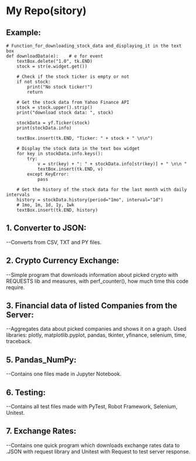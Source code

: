# My Repo(sitory)

## Example:
``` Stock Info from Yahoo Finance API
# Function_for_downloading_stock_data and_displaying_it in the text box
def downloadData(e):    # e for event
    textBox.delete("1.0", tk.END)
    stock = str(e.widget.get())

    # Check if the stock ticker is empty or not
    if not stock:
        print("No stock ticker!")
        return

    # Get the stock data from Yahoo Finance API
    stock = stock.upper().strip()
    print("download stock data: ", stock)

    stockData = yf.Ticker(stock)
    print(stockData.info)

    textBox.insert(tk.END, "Ticker: " + stock + " \n\n")

    # Display the stock data in the text box widget
    for key in stockData.info.keys():
        try:
            v = str(key) + ": " + stockData.info[str(key)] + " \n\n "
            textBox.insert(tk.END, v)
        except KeyError:
            pass

    # Get the history of the stock data for the last month with daily intervals
    history = stockData.history(period="1mo", interval="1d")
    # 1mo, 1m, 1d, 1y, 1wk
    textBox.insert(tk.END, history)
```
##
## 1. Converter to JSON:
  --Converts from CSV, TXT and PY files.


## 2. Crypto Currency Exchange:
  --Simple program that downloads information about picked crypto with REQUESTS lib and measures,
  with perf_counter(), how much time this code require.


## 3. Financial data of listed Companies from the Server:
  --Aggregates data about picked companies and shows it on a graph.
  Used libraries:
  plotly, matplotlib.pyplot, pandas, tkinter, yfinance, selenium, time, traceback.


## 5. Pandas_NumPy:
  --Contains one files made in Jupyter Notebook.


## 6. Testing:
  --Contains all test files made with PyTest, Robot Framework, Selenium, Unitest.


## 7. Exchange Rates:
  --Contains one quick program which downloads exchange rates data to .JSON with request library and
  Unitest with Request to test server response.
